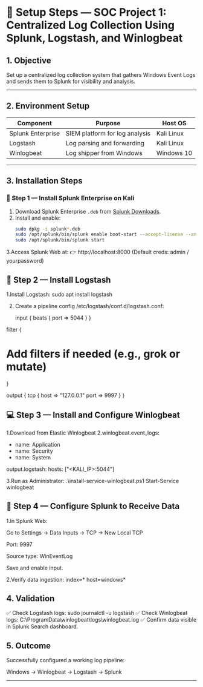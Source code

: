 # 🧩 Setup Steps — SOC Project 1: Centralized Log Collection Using Splunk, Logstash, and Winlogbeat

## 1. Objective
Set up a centralized log collection system that gathers Windows Event Logs and sends them to Splunk for visibility and analysis.

---

## 2. Environment Setup
| Component | Purpose | Host OS |
|------------|----------|---------|
| Splunk Enterprise | SIEM platform for log analysis | Kali Linux |
| Logstash | Log parsing and forwarding | Kali Linux |
| Winlogbeat | Log shipper from Windows | Windows 10 |

---

## 3. Installation Steps

### 🧠 Step 1 — Install Splunk Enterprise on Kali
1. Download Splunk Enterprise `.deb` from [Splunk Downloads](https://www.splunk.com/en_us/download.html).  
2. Install and enable:
   ```bash
   sudo dpkg -i splunk*.deb
   sudo /opt/splunk/bin/splunk enable boot-start --accept-license --answer-yes
   sudo /opt/splunk/bin/splunk start
3.Access Splunk Web at:
👉 http://localhost:8000 (Default creds: admin / yourpassword)

## 🧩 Step 2 — Install Logstash

1.Install Logstash:
sudo apt install logstash

2. Create a pipeline config /etc/logstash/conf.d/logstash.conf:

   input {
  beats {
    port => 5044
  }
}

filter {
  # Add filters if needed (e.g., grok or mutate)
}

output {
  tcp {
    host => "127.0.0.1"
    port => 9997
  }
}


## 💻 Step 3 — Install and Configure Winlogbeat

1.Download from Elastic Winlogbeat
2.winlogbeat.event_logs:
  - name: Application
  - name: Security
  - name: System

output.logstash:
  hosts: ["<KALI_IP>:5044"]

3.Run as Administrator:
.\install-service-winlogbeat.ps1
Start-Service winlogbeat

## 🧮 Step 4 — Configure Splunk to Receive Data

1.In Splunk Web:

Go to Settings → Data Inputs → TCP → New Local TCP

Port: 9997

Source type: WinEventLog

Save and enable input.

2.Verify data ingestion:
index=* host=windows*

## 4. Validation

✅ Check Logstash logs:
sudo journalctl -u logstash
✅ Check Winlogbeat logs:
C:\ProgramData\winlogbeat\logs\winlogbeat.log
✅ Confirm data visible in Splunk Search dashboard.

## 5. Outcome
   
Successfully configured a working log pipeline:

Windows → Winlogbeat → Logstash → Splunk


---



















